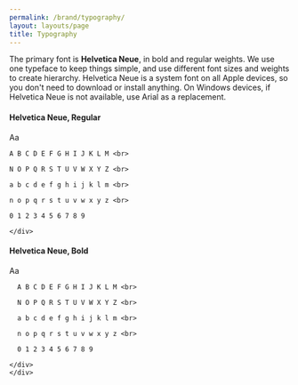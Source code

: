```yaml
---
permalink: /brand/typography/
layout: layouts/page
title: Typography
---
```


The primary font is **Helvetica Neue**, in bold and regular weights.
We use one typeface to keep things simple, and use different font sizes and weights to create hierarchy.
Helvetica Neue is a system font on all Apple devices, so you don't need to download or install anything. On Windows devices, if Helvetica Neue is not available, use Arial as a replacement.

<div class="grid-row grid-gap typography-specimen">
  <div class="tablet:grid-col-6 ">
    <h4>Helvetica Neue, Regular</h4>
    <span class="text-huge"> Aa </span>
    <div class= "text-tiny text-justify">

    A B C D E F G H I J K L M <br>

    N O P Q R S T U V W X Y Z <br>

    a b c d e f g h i j k l m <br>

    n o p q r s t u v w x y z <br>

    0 1 2 3 4 5 6 7 8 9

    </div>
  </div>

  <div class="tablet:grid-col-6 text-bold">
    <h4>Helvetica Neue, Bold</h4>
    <span class="text-huge"> Aa </span>
    <div class= "text-tiny">

      A B C D E F G H I J K L M <br>

      N O P Q R S T U V W X Y Z <br>

      a b c d e f g h i j k l m <br>

      n o p q r s t u v w x y z <br>

      0 1 2 3 4 5 6 7 8 9

    </div>
    </div>
</div>
